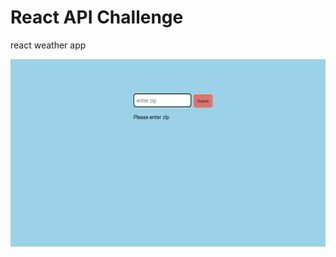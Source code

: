 # React API Challenge 

react weather app

<img src='public/images/weather.png' height='300' width='auto'>